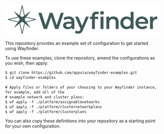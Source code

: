<p align="center">
    <img alt="Wayfinder logo" title="Wayfinder" src="wayfinder-logo-color-horizontal.svg">
</p>

This repository provides an example set of configuration to get started using Wayfinder.

To use these examples, clone the repository, amend the configurations as you wish, then apply:

```
$ git clone https://github.com/appvia/wayfinder-examples.git
$ cd wayfinder-examples

# Apply files or folders of your choosing to your Wayfinder instance, for example, add all of the
# example network and cluster plans:
$ wf apply -f ./platform/assignablenetworks
$ wf apply -f ./platform/clusternetworkplans
$ wf apply -f ./platform/clusterplans
```

You can also copy these definitions into your repository as a starting point for your own
configuration.